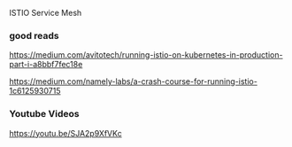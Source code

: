 ISTIO Service Mesh

### good reads

https://medium.com/avitotech/running-istio-on-kubernetes-in-production-part-i-a8bbf7fec18e

https://medium.com/namely-labs/a-crash-course-for-running-istio-1c6125930715

### Youtube Videos
https://youtu.be/SJA2p9XfVKc
